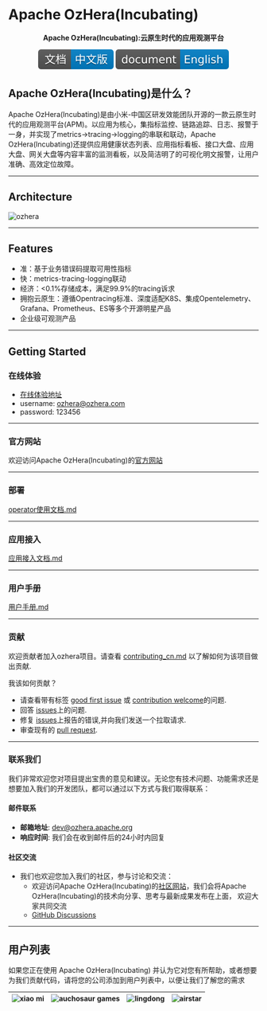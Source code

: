 # Apache OzHera(Incubating)

<p align="center">
<b>Apache OzHera(Incubating):云原生时代的应用观测平台</b>
</p>

<p align="center">
<a href="README_CN.md"><img src="./readme/images/doc_logo_cn.svg" alt="CN doc"></a>
<a href="README.md"><img src="./readme/images/doc_logo_english.svg" alt="EN doc"></a>
</p>


## Apache OzHera(Incubating)是什么？
Apache OzHera(Incubating)是由小米-中国区研发效能团队开源的一款云原生时代的应用观测平台(APM)。以应用为核心，集指标监控、链路追踪、日志、报警于一身，并实现了metrics->tracing->logging的串联和联动，Apache OzHera(Incubating)还提供应用健康状态列表、应用指标看板、接口大盘、应用大盘、网关大盘等内容丰富的监测看板，以及简洁明了的可视化明文报警，让用户准确、高效定位故障。

---

## Architecture
![ozhera](readme/images/architecture.png)

---

## Features
- 准：基于业务错误码提取可用性指标
- 快：metrics-tracing-logging联动
- 经济：<0.1%存储成本，满足99.9%的tracing诉求
- 拥抱云原生：遵循Opentracing标准、深度适配K8S、集成Opentelemetry、Grafana、Prometheus、ES等多个开源明星产品
- 企业级可观测产品

---

## Getting Started
### 在线体验
+ [在线体验地址](https://ozhera.demo.m.one.mi.com/)
+ username: ozhera@ozhera.com
+ password: 123456

---

### 官方网站

欢迎访问Apache OzHera(Incubating)的[官方网站](https://ozhera.apache.org/)

---

### 部署
[operator使用文档.md](readme%2Fdeploy%2Fozhera-deploy-document_cn.md)

---

### 应用接入
[应用接入文档.md](readme/application-integeration/application-integration-document_cn.md)

---

### 用户手册
[用户手册.md](readme%2Fuser-manual%2Fuser-manual-document_cn.md)

---

### 贡献
欢迎贡献者加入ozhera项目。请查看 [contributing_cn.md](readme%2Fcontributing%2Fcontributing_cn.md) 以了解如何为该项目做出贡献.

我该如何贡献？
- 请查看带有标签 [good first issue](https://github.com/apache/ozhera/labels/good%20first%20issue) 或 [contribution welcome](https://github.com/apache/ozhera/labels/help%20wanted)的问题.
- 回答 [issues](https://github.com/apache/ozhera/issues)上的问题.
- 修复 [issues](https://github.com/apache/ozhera/issues)上报告的错误,并向我们发送一个拉取请求.
- 审查现有的 [pull request](https://github.com/apache/ozhera/pulls).

---

### 联系我们

我们非常欢迎您对项目提出宝贵的意见和建议。无论您有技术问题、功能需求还是想要加入我们的开发团队，都可以通过以下方式与我们取得联系：

#### 邮件联系
- **邮箱地址**: [dev@ozhera.apache.org](mailto:dev@ozhera.apache.org)
- **响应时间**: 我们会在收到邮件后的24小时内回复

#### 社区交流
- 我们也欢迎您加入我们的社区，参与讨论和交流：
    - 欢迎访问Apache OzHera(Incubating)的[社区网站](https://m.one.mi.com/index)，我们会将Apache OzHera(Incubating)的技术向分享、思考与最新成果发布在上面， 欢迎大家共同交流
    - [GitHub Discussions](https://github.com/apache/ozhera/issues?q=is%3Aissue+is%3Aopen+%5BDisscusion%5D+)

---

## 用户列表

如果您正在使用 Apache OzHera(Incubating) 并认为它对您有所帮助，或者想要为我们贡献代码，请将您的公司添加到用户列表中，以便让我们了解您的需求

|![xiao mi](./readme/userlist/mi.png)|![auchosaur games](readme/userlist/auchosaur_games.png)|![lingdong](readme/userlist/lingdong.png)|![airstar](readme/userlist/airstar.png)|
| :---: | :---: | :---: | :---: |


